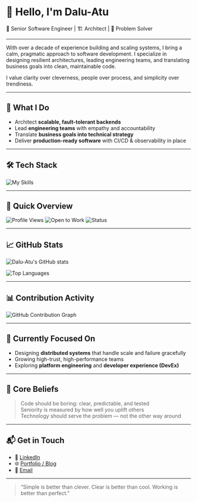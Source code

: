 # 👋 Hello, I'm Dalu-Atu

🎯 Senior Software Engineer | 🏗 Architect | 🤝 Problem Solver

---

With over a decade of experience building and scaling systems, I bring a calm, pragmatic approach to software development. I specialize in designing resilient architectures, leading engineering teams, and translating business goals into clean, maintainable code.

I value clarity over cleverness, people over process, and simplicity over trendiness.

---

## 🧠 What I Do

- Architect **scalable, fault-tolerant backends**
- Lead **engineering teams** with empathy and accountability
- Translate **business goals into technical strategy**
- Deliver **production-ready software** with CI/CD & observability in place

---

## 🛠️ Tech Stack

![My Skills](https://skillicons.dev/icons?i=ts,go,py,java,aws,gcp,azure,docker,kubernetes,terraform,nodejs,react,django,postgres,redis,kafka,graphql,github)

---

## 🧾 Quick Overview

![Profile Views](https://komarev.com/ghpvc/?username=Dalu-Atu&color=lightgray)
![Open to Work](https://img.shields.io/badge/Open%20to-Collaboration-4c8eda)
![Status](https://img.shields.io/badge/Code%20is-Clean%20and%20Tested-4CAF50)

---

## 📈 GitHub Stats

![Dalu-Atu's GitHub stats](https://github-readme-stats.vercel.app/api?username=Dalu-Atu&show_icons=true&hide=prs&count_private=true&theme=default)

![Top Languages](https://github-readme-stats.vercel.app/api/top-langs/?username=Dalu-Atu&layout=compact&theme=default)

---

## 📊 Contribution Activity

![GitHub Contribution Graph](https://github-readme-activity-graph.vercel.app/graph?username=Dalu-Atu&theme=github-light&area=true&hide_border=true)

---

## 🌱 Currently Focused On

- Designing **distributed systems** that handle scale and failure gracefully  
- Growing high-trust, high-performance teams  
- Exploring **platform engineering** and **developer experience (DevEx)**

---

## 🧭 Core Beliefs

> Code should be boring: clear, predictable, and tested  
> Seniority is measured by how well you uplift others  
> Technology should serve the problem — not the other way around

---

## 📬 Get in Touch

- 💼 [LinkedIn](https://linkedin.com/in/your-profile)
- 🌐 [Portfolio / Blog](https://yourwebsite.com)
- 📧 [Email](mailto:your@email.com)

---

> “Simple is better than clever. Clear is better than cool. Working is better than perfect.”
